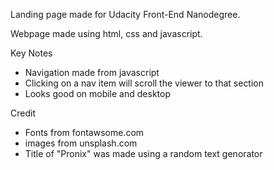 Landing page made for Udacity Front-End Nanodegree.

Webpage made using html, css and javascript.

Key Notes
- Navigation made from javascript
- Clicking on a nav item will scroll the viewer to that section
- Looks good on mobile and desktop

Credit
- Fonts from fontawsome.com
- images from unsplash.com
- Title of "Pronix" was made using a random text genorator

